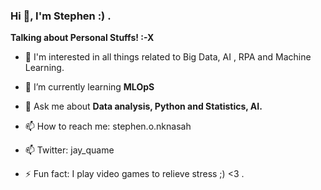 ### Hi 👋, I'm Stephen :) .


**Talking about Personal Stuffs! :-X**


- 🔭 I'm interested in all things related to Big Data, AI , RPA and Machine Learning.

- 🌱 I’m currently learning **MLOpS**

- 💬 Ask me about **Data analysis, Python and Statistics, AI.**

- 📫 How to reach me: stephen.o.nknasah

- 📫 Twitter: jay_quame

- ⚡ Fun fact: I play video games to relieve stress ;) <3 .
</br>

<br></br>


